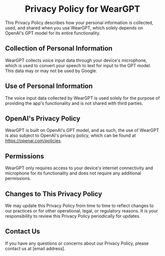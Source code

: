 <h1 align="center">Privacy Policy for WearGPT</h1>

This Privacy Policy describes how your personal information is collected, used, and shared when you use WearGPT, which solely depends on OpenAI's GPT model for its entire functionality.

## Collection of Personal Information

WearGPT collects voice input data through your device's microphone, which is used to convert your speech to text for input to the GPT model. This data may or may not be used by Google.

## Use of Personal Information

The voice input data collected by WearGPT is used solely for the purpose of providing the app's functionality and is not shared with third parties.

## OpenAI's Privacy Policy

WearGPT is built on OpenAI's GPT model, and as such, the use of WearGPT is also subject to OpenAI's privacy policy, which can be found at https://openai.com/policies.

## Permissions

WearGPT only requires access to your device's internet connectivity and microphone for its functionality and does not require any additional permissions.

## Changes to This Privacy Policy

We may update this Privacy Policy from time to time to reflect changes to our practices or for other operational, legal, or regulatory reasons. It is your responsibility to review this Privacy Policy periodically for updates.

## Contact Us

If you have any questions or concerns about our Privacy Policy, please contact us at [email address].

